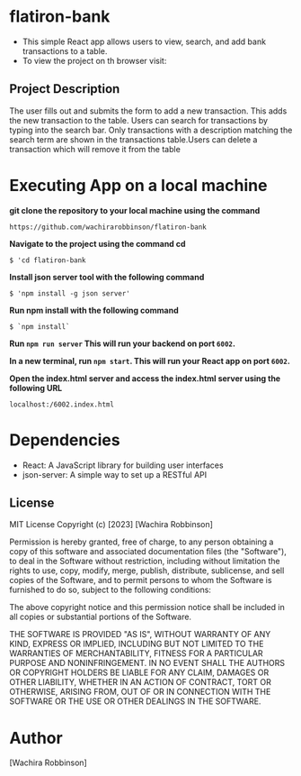 # flatiron-bank
- This simple React app allows users to view, search, and add bank transactions to a table. 
- To view the project on th browser visit: 
## Project Description
The user fills out and submits the form to add a new transaction. This adds the new transaction to the table.
Users can search for transactions by typing into the search bar. Only transactions with a description matching the search term are shown in the transactions table.Users can delete a transaction which will remove it from the table
  
# Executing App on a local machine

**git clone the repository to your local machine using the command**
```
https://github.com/wachirarobbinson/flatiron-bank
```
**Navigate to the project using the command cd**
```
$ 'cd flatiron-bank
```
**Install json server tool with the following command**
```
$ 'npm install -g json server'
```
**Run npm install with the following command**
```
$ `npm install`
```
**Run  `npm run server` This will run your backend on port `6002`.**

**In a new terminal, run `npm start`. This will run your React app on port `6002`.**

**Open the index.html server and access the index.html server using the following URL**
```
localhost:/6002.index.html
```

# Dependencies
 - React: A JavaScript library for building user interfaces
- json-server: A simple way to set up a RESTful API


## License
MIT License
Copyright (c) [2023] [Wachira Robbinson]

Permission is hereby granted, free of charge, to any person obtaining a copy
of this software and associated documentation files (the "Software"), to deal
in the Software without restriction, including without limitation the rights
to use, copy, modify, merge, publish, distribute, sublicense, and sell
copies of the Software, and to permit persons to whom the Software is
furnished to do so, subject to the following conditions:

The above copyright notice and this permission notice shall be included in all
copies or substantial portions of the Software.

THE SOFTWARE IS PROVIDED "AS IS", WITHOUT WARRANTY OF ANY KIND, EXPRESS OR
IMPLIED, INCLUDING BUT NOT LIMITED TO THE WARRANTIES OF MERCHANTABILITY,
FITNESS FOR A PARTICULAR PURPOSE AND NONINFRINGEMENT. IN NO EVENT SHALL THE
AUTHORS OR COPYRIGHT HOLDERS BE LIABLE FOR ANY CLAIM, DAMAGES OR OTHER
LIABILITY, WHETHER IN AN ACTION OF CONTRACT, TORT OR OTHERWISE, ARISING FROM,
OUT OF OR IN CONNECTION WITH THE SOFTWARE OR THE USE OR OTHER DEALINGS IN THE
SOFTWARE.


 # Author

[Wachira Robbinson]
 


